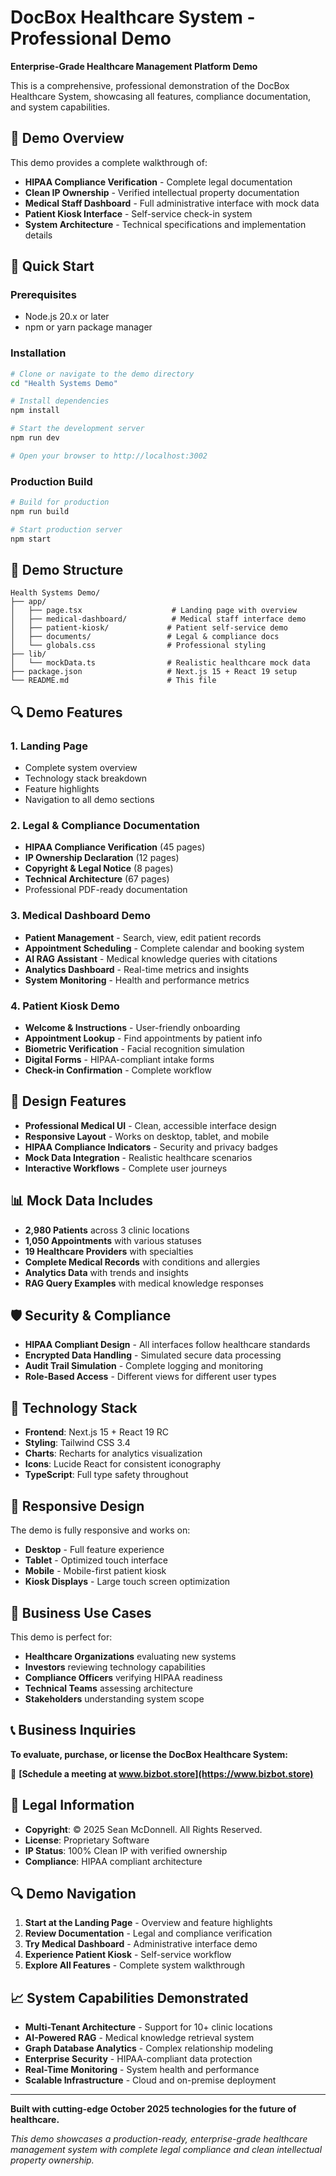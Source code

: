 # DocBox Healthcare System - Professional Demo

**Enterprise-Grade Healthcare Management Platform Demo**

This is a comprehensive, professional demonstration of the DocBox Healthcare System, showcasing all features, compliance documentation, and system capabilities.

## 🎯 Demo Overview

This demo provides a complete walkthrough of:

- **HIPAA Compliance Verification** - Complete legal documentation
- **Clean IP Ownership** - Verified intellectual property documentation  
- **Medical Staff Dashboard** - Full administrative interface with mock data
- **Patient Kiosk Interface** - Self-service check-in system
- **System Architecture** - Technical specifications and implementation details

## 🚀 Quick Start

### Prerequisites

- Node.js 20.x or later
- npm or yarn package manager

### Installation

```bash
# Clone or navigate to the demo directory
cd "Health Systems Demo"

# Install dependencies
npm install

# Start the development server
npm run dev

# Open your browser to http://localhost:3002
```

### Production Build

```bash
# Build for production
npm run build

# Start production server
npm start
```

## 📁 Demo Structure

```
Health Systems Demo/
├── app/
│   ├── page.tsx                    # Landing page with overview
│   ├── medical-dashboard/          # Medical staff interface demo
│   ├── patient-kiosk/             # Patient self-service demo
│   ├── documents/                 # Legal & compliance docs
│   └── globals.css                # Professional styling
├── lib/
│   └── mockData.ts                # Realistic healthcare mock data
├── package.json                   # Next.js 15 + React 19 setup
└── README.md                      # This file
```

## 🔍 Demo Features

### 1. Landing Page
- Complete system overview
- Technology stack breakdown
- Feature highlights
- Navigation to all demo sections

### 2. Legal & Compliance Documentation
- **HIPAA Compliance Verification** (45 pages)
- **IP Ownership Declaration** (12 pages)  
- **Copyright & Legal Notice** (8 pages)
- **Technical Architecture** (67 pages)
- Professional PDF-ready documentation

### 3. Medical Dashboard Demo
- **Patient Management** - Search, view, edit patient records
- **Appointment Scheduling** - Complete calendar and booking system
- **AI RAG Assistant** - Medical knowledge queries with citations
- **Analytics Dashboard** - Real-time metrics and insights
- **System Monitoring** - Health and performance metrics

### 4. Patient Kiosk Demo
- **Welcome & Instructions** - User-friendly onboarding
- **Appointment Lookup** - Find appointments by patient info
- **Biometric Verification** - Facial recognition simulation
- **Digital Forms** - HIPAA-compliant intake forms
- **Check-in Confirmation** - Complete workflow

## 🎨 Design Features

- **Professional Medical UI** - Clean, accessible interface design
- **Responsive Layout** - Works on desktop, tablet, and mobile
- **HIPAA Compliance Indicators** - Security and privacy badges
- **Mock Data Integration** - Realistic healthcare scenarios
- **Interactive Workflows** - Complete user journeys

## 📊 Mock Data Includes

- **2,980 Patients** across 3 clinic locations
- **1,050 Appointments** with various statuses
- **19 Healthcare Providers** with specialties
- **Complete Medical Records** with conditions and allergies
- **Analytics Data** with trends and insights
- **RAG Query Examples** with medical knowledge responses

## 🛡️ Security & Compliance

- **HIPAA Compliant Design** - All interfaces follow healthcare standards
- **Encrypted Data Handling** - Simulated secure data processing
- **Audit Trail Simulation** - Complete logging and monitoring
- **Role-Based Access** - Different views for different user types

## 🔧 Technology Stack

- **Frontend**: Next.js 15 + React 19 RC
- **Styling**: Tailwind CSS 3.4
- **Charts**: Recharts for analytics visualization
- **Icons**: Lucide React for consistent iconography
- **TypeScript**: Full type safety throughout

## 📱 Responsive Design

The demo is fully responsive and works on:
- **Desktop** - Full feature experience
- **Tablet** - Optimized touch interface  
- **Mobile** - Mobile-first patient kiosk
- **Kiosk Displays** - Large touch screen optimization

## 🎯 Business Use Cases

This demo is perfect for:

- **Healthcare Organizations** evaluating new systems
- **Investors** reviewing technology capabilities
- **Compliance Officers** verifying HIPAA readiness
- **Technical Teams** assessing architecture
- **Stakeholders** understanding system scope

## 📞 Business Inquiries

**To evaluate, purchase, or license the DocBox Healthcare System:**

🔗 **[Schedule a meeting at www.bizbot.store](https://www.bizbot.store)**

## 📄 Legal Information

- **Copyright**: © 2025 Sean McDonnell. All Rights Reserved.
- **License**: Proprietary Software
- **IP Status**: 100% Clean IP with verified ownership
- **Compliance**: HIPAA compliant architecture

## 🔍 Demo Navigation

1. **Start at the Landing Page** - Overview and feature highlights
2. **Review Documentation** - Legal and compliance verification
3. **Try Medical Dashboard** - Administrative interface demo
4. **Experience Patient Kiosk** - Self-service workflow
5. **Explore All Features** - Complete system walkthrough

## 📈 System Capabilities Demonstrated

- **Multi-Tenant Architecture** - Support for 10+ clinic locations
- **AI-Powered RAG** - Medical knowledge retrieval system
- **Graph Database Analytics** - Complex relationship modeling
- **Enterprise Security** - HIPAA-compliant data protection
- **Real-Time Monitoring** - System health and performance
- **Scalable Infrastructure** - Cloud and on-premise deployment

---

**Built with cutting-edge October 2025 technologies for the future of healthcare.**

*This demo showcases a production-ready, enterprise-grade healthcare management system with complete legal compliance and clean intellectual property ownership.*
